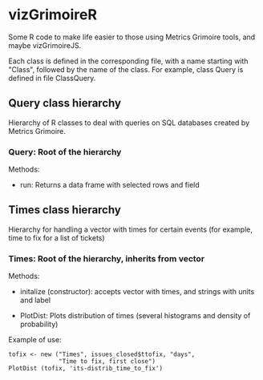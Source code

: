vizGrimoireR
============

Some R code to make life easier to those using Metrics Grimoire tools, and maybe vizGrimoireJS.

Each class is defined in the corresponding file, with a name starting with "Class", followed by the name of the class. For example, class Query is defined in file ClassQuery.

Query class hierarchy
---------------------

Hierarchy of R classes to deal with queries on SQL databases created by Metrics Grimoire.

### Query: Root of the hierarchy

Methods:

* run: Returns a data frame with selected rows and field

Times class hierarchy
---------------------

Hierarchy for handling a vector with times for certain events (for example, time to fix for a list of tickets)

### Times: Root of the hierarchy, inherits from vector

Methods:

* initalize (constructor): accepts vector with times, and strings with units and label

* PlotDist: Plots distribution of times (several histograms and density of probability)

Example of use:

    tofix <- new ("Times", issues_closed$ttofix, "days",
                  "Time to fix, first close")
    PlotDist (tofix, 'its-distrib_time_to_fix')
